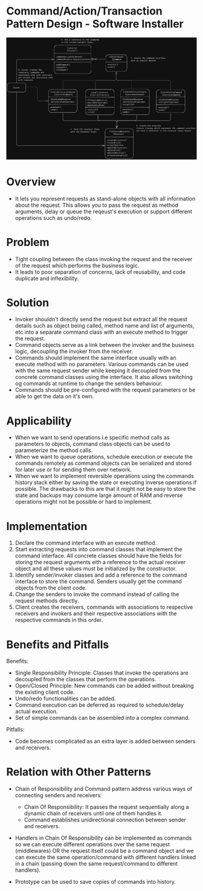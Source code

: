 # Command/Action/Transaction Pattern Design - Software Installer
![Command Pattern](Command.png)

# Overview
- It lets you represent requests as stand-alone objects with all information about the request. This allows you to pass the request as method arguments, delay or queue the reqeust's execution or support different operations such as undo/redo.

# Problem
- Tight coupling between the class invoking the request and the receiver of the request which performs the business logic.
- It leads to poor separation of concerns, lack of reusability, and code duplicate and inflexibility.

# Solution
- Invoker shouldn't directly send the request but extract all the request details such as object being called, method name and list of arguments, etc into a separate command class with an execute method to trigger the request.
- Command objects serve as a link between the invoker and the business logic, decoupling the invoker from the receiver.
- Commands should implement the same interface usually with an execute method with no parameters. Various commands can be used with the same request sender while keeping it decoupled from the concrete command classes using the interface. It also allows switching og commands at runtime to change the senders behaviour.
- Commands should be pre-configured with the request parameters or be able to get the data on it's own.

# Applicability
- When we want to send operations i.e specific method calls as parameters to objects, command class objects can be used to parameterize the method calls.
- When we want to queue operations, schedule execution or execute the commands remotely as command objects can be serialized and stored for later use or for sending them over network.
- When we want to implement reversible operations using the commands history stack either by saving the state or executing inverse operations if possible. The drawbacks to this are that it might not be easy to store the state and backups may consume large amount of RAM and reverse operations might not be possible or hard to implement.

# Implementation
1. Declare the command interface with an execute method.
2. Start extracting requests into command classes that implement the command interface. All concrete classes should have the fields for storing the request arguments eith a reference to the actual receiver object and all these values must be initialized by the constructor.
3. Identify sender/invoker classes and add a reference to the command interface to store the command. Senders usually get the command objects from the client code.
4. Change the senders to invoke the command instead of calling the request methods directly.
5. Client creates the receivers, commands with associations to respective receivers and invokers and their respective associations with the respective commands in this order.

# Benefits and Pitfalls
Benefits:
- Single Responsibility Principle: Classes that invoke the operations are decoupled from the classes that perform the operations.
- Open/Closed Principle: New commands can be added without breaking the existing client code.
- Undo/redo functionalities can be added.
- Command execution can be deferred as required to schedule/delay actual execution.
- Set of simple commands can be assembled into a complex command.

Pitfalls:
- Code becomes complicated as an extra layer is added between senders and receivers.

# Relation with Other Patterns
- Chain of Responsibility and Command pattern address various ways of connecting senders and receivers:
    - Chain Of Responsibility: It passes the request sequentially along a dynamic chain of receivers until one of them handles it.
    - Command establishes unidirectional connection between sender and receivers.

- Handlers in Chain Of Responsibility can be implemented as commands so we can execute different operations over the same request (middlewares) OR the request itself could be a command object and we can execute the same operation/command with different handlers linked in a chain (passing down the same request/command to different handlers).

- Prototype can be used to save copies of commands into history.